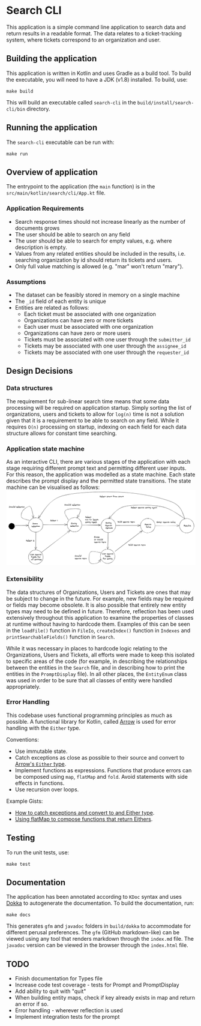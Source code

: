 # Search CLI

This application is a simple command line application to search data and return
results in a readable format. The data relates to a ticket-tracking system,
where tickets correspond to an organization and user.

## Building the application

This application is written in Kotlin and uses Gradle as a build tool. To build
the executable, you will need to have a JDK (v1.8) installed. To build, use:

```
make build
```

This will build an executable called `search-cli` in the
`build/install/search-cli/bin` directory.

## Running the application

The `search-cli` executable can be run with:

```
make run
```

## Overview of application

The entrypoint to the application (the `main` function) is in the
`src/main/kotlin/search/cli/App.kt` file.

### Application Requirements

- Search response times should not increase linearly as the number of documents
  grows
- The user should be able to search on any field
- The user should be able to search for empty values, e.g. where description is
  empty.
- Values from any related entities should be included in the results, i.e.
  searching organization by id should return its tickets and users.
- Only full value matching is allowed (e.g. "mar" won't return "mary").

### Assumptions

- The dataset can be feasibly stored in memory on a single machine
- The `_id` field of each entity is unique
- Entities are related as follows:
  - Each ticket must be associated with one organization
  - Organizations can have zero or more tickets
  - Each user must be associated with one organization
  - Organizations can have zero or more users
  - Tickets must be associated with one user through the `submitter_id`
  - Tickets may be associated with one user through the `assignee_id`
  - Tickets may be associated with one user through the `requester_id`

## Design Decisions

### Data structures

The requirement for sub-linear search time means that some data processing will
be required on application startup. Simply sorting the list of organizations,
users and tickets to allow for `log(n)` time is not a solution given that it is
a requirement to be able to search on any field. While it requires `O(n)`
processing on startup, indexing on each field for each data structure allows for
constant time searching.

### Application state machine

As an interactive CLI, there are various stages of the application with each
stage requiring different prompt text and permitting different user inputs. For
this reason, the application was modelled as a state machine. Each state
describes the prompt display and the permitted state transitions. The state
machine can be visualised as follows: ![SMD](state_machine_diagram.jpg)

### Extensibility

The data structures of Organizations, Users and Tickets are ones that may be
subject to change in the future. For example, new fields may be required or
fields may become obsolete. It is also possible that entirely new entity types
may need to be defined in future. Therefore, reflection has been used
extensively throughout this application to examine the properties of classes at
runtime without having to hardcode them. Examples of this can be seen in the
`loadFile()` function in `FileIo`, `createIndex()` function in `Indexes` and
`printSearchableFields()` function in `Search`.

While it was necessary in places to hardcode logic relating to the
Organizations, Users and Tickets, all efforts were made to keep this isolated to
specific areas of the code (for example, in describing the relationships between
the entities in the `Search` file, and in describing how to print the entities
in the `PromptDisplay` file). In all other places, the `EntityEnum` class
was used in order to be sure that all classes of entity were handled
appropriately.

### Error Handling

This codebase uses functional programming principles as much as possible. A
functional library for Kotlin, called [Arrow](https://arrow-kt.io/docs/core/) is
used for error handling with the `Either` type.

Conventions:

- Use immutable state.
- Catch exceptions as close as possible to their source and convert to [Arrow's
  `Either`
  type](https://arrow-kt.io/docs/apidocs/arrow-core-data/arrow.core/-either/).
- Implement functions as expressions. Functions that produce errors can be
  composed using `map`, `flatMap` and `fold`. Avoid statements with side effects
  in functions.
- Use recursion over loops.

Example Gists:

- [How to catch exceptions and convert to and Either type](https://gist.github.com/airvin/79f1fb2a3821a9e5d227db3ee9561f42).
- [Using flatMap to compose functions that return Eithers](https://gist.github.com/airvin/3bfae1f3e622e466ba9072b53684555a).

## Testing

To run the unit tests, use:

```
make test
```

## Documentation

The application has been annotated according to `KDoc` syntax and uses
[Dokka](https://github.com/Kotlin/dokka) to autogenerate the documentation. To
build the documentation, run:

```
make docs
```

This generates `gfm` and `javadoc` folders in `build/dokka` to accommodate for
different perusal preferences. The `gfm` (GitHub markdown-like) can be viewed
using any tool that renders markdown through the `index.md` file. The `javadoc`
version can be viewed in the browser through the `index.html` file.

## TODO
- Finish documentation for Types file
- Increase code test coverage - tests for Prompt and PromptDisplay
- Add ability to quit with "quit"
- When building entity maps, check if key already exists in map and return an error if so.
- Error handling - wherever reflection is used
- Implement integration tests for the prompt
